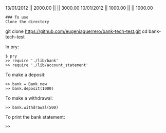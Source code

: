 
  13/01/2012 || 2000.00 || || 3000.00
  10/01/2012 || 1000.00 || || 1000.00
  ```
 ### To use
 Clone the directory
 ```
 git clone https://github.com/eugeniaguerrero/bank-tech-test.git
 cd bank-tech-test


 In pry:
 ```
 $ pry
 >> require './lib/bank'
 >> require './lib/account_statement'
 ```
 To make a deposit:
 ```
 >> bank = Bank.new
 >> bank.deposit(1000)
 ```
 To make a withdrawal:
 ```
 >> bank.withdrawal(500)
 ```
 To print the bank statement:
 ```
 >>
 ```
